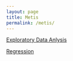 ```yaml
---
layout: page
title: Metis
permalink: /metis/
---
```


[Exploratory Data Anlysis](EDA)

[Regression](regression)
